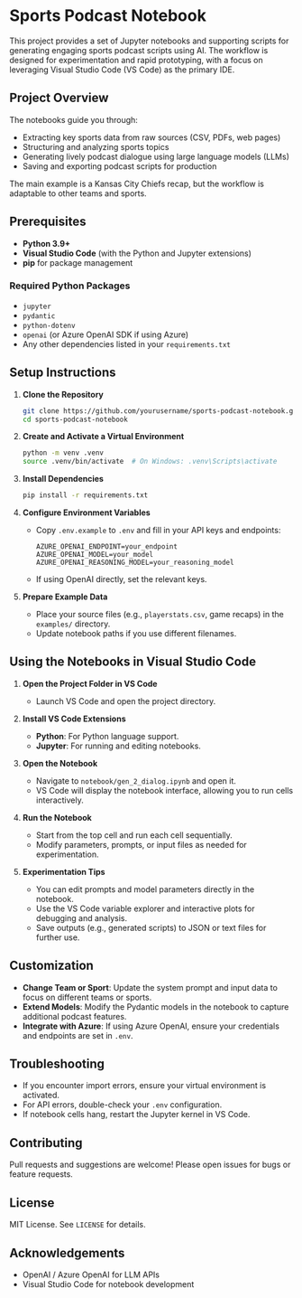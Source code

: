 # Sports Podcast Notebook

This project provides a set of Jupyter notebooks and supporting scripts for generating engaging sports podcast scripts using AI. The workflow is designed for experimentation and rapid prototyping, with a focus on leveraging Visual Studio Code (VS Code) as the primary IDE.

## Project Overview

The notebooks guide you through:
- Extracting key sports data from raw sources (CSV, PDFs, web pages)
- Structuring and analyzing sports topics
- Generating lively podcast dialogue using large language models (LLMs)
- Saving and exporting podcast scripts for production

The main example is a Kansas City Chiefs recap, but the workflow is adaptable to other teams and sports.

## Prerequisites

- **Python 3.9+**
- **Visual Studio Code** (with the Python and Jupyter extensions)
- **pip** for package management

### Required Python Packages

- `jupyter`
- `pydantic`
- `python-dotenv`
- `openai` (or Azure OpenAI SDK if using Azure)
- Any other dependencies listed in your `requirements.txt`

## Setup Instructions

1. **Clone the Repository**
   ```sh
   git clone https://github.com/yourusername/sports-podcast-notebook.git
   cd sports-podcast-notebook
   ```

2. **Create and Activate a Virtual Environment**
   ```sh
   python -m venv .venv
   source .venv/bin/activate  # On Windows: .venv\Scripts\activate
   ```

3. **Install Dependencies**
   ```sh
   pip install -r requirements.txt
   ```

4. **Configure Environment Variables**
   - Copy `.env.example` to `.env` and fill in your API keys and endpoints:
     ```
     AZURE_OPENAI_ENDPOINT=your_endpoint
     AZURE_OPENAI_MODEL=your_model
     AZURE_OPENAI_REASONING_MODEL=your_reasoning_model
     ```
   - If using OpenAI directly, set the relevant keys.

5. **Prepare Example Data**
   - Place your source files (e.g., `playerstats.csv`, game recaps) in the `examples/` directory.
   - Update notebook paths if you use different filenames.

## Using the Notebooks in Visual Studio Code

1. **Open the Project Folder in VS Code**
   - Launch VS Code and open the project directory.

2. **Install VS Code Extensions**
   - **Python**: For Python language support.
   - **Jupyter**: For running and editing notebooks.

3. **Open the Notebook**
   - Navigate to `notebook/gen_2_dialog.ipynb` and open it.
   - VS Code will display the notebook interface, allowing you to run cells interactively.

4. **Run the Notebook**
   - Start from the top cell and run each cell sequentially.
   - Modify parameters, prompts, or input files as needed for experimentation.

5. **Experimentation Tips**
   - You can edit prompts and model parameters directly in the notebook.
   - Use the VS Code variable explorer and interactive plots for debugging and analysis.
   - Save outputs (e.g., generated scripts) to JSON or text files for further use.

## Customization

- **Change Team or Sport**: Update the system prompt and input data to focus on different teams or sports.
- **Extend Models**: Modify the Pydantic models in the notebook to capture additional podcast features.
- **Integrate with Azure**: If using Azure OpenAI, ensure your credentials and endpoints are set in `.env`.

## Troubleshooting

- If you encounter import errors, ensure your virtual environment is activated.
- For API errors, double-check your `.env` configuration.
- If notebook cells hang, restart the Jupyter kernel in VS Code.

## Contributing

Pull requests and suggestions are welcome! Please open issues for bugs or feature requests.

## License

MIT License. See `LICENSE` for details.

## Acknowledgements

- OpenAI / Azure OpenAI for LLM APIs
- Visual Studio Code for notebook development
